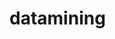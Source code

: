 # datamining
<!-- All images are attained from https://scamdigger.com/ dated from 06/2012 to 12/2018. -->

<!-- Images are attained from running scam_scraper(2018 and before).ipynb -->